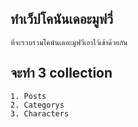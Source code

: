 ## ทำเว็ปโคนันเดอะมูฟวี่ 
    ที่จะรวบรวมโคนันเดอะมูฟวี่เอาไว้เข้าด้วยกัน
## จะทำ 3 collection 
    1. Posts
    2. Categorys
    3. Characters